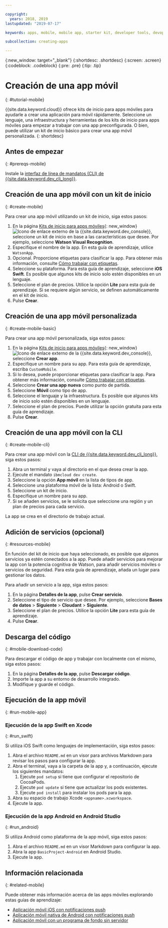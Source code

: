 ```yaml
---

copyright:
  years: 2018, 2019
lastupdated: "2019-07-17"

keywords: apps, mobile, mobile app, starter kit, developer tools, devops toolchain, toolchain, create mobile app, mobile starter kit, android, ios, swift, xcode

subcollection: creating-apps

---
```


{:new_window: target="_blank"}
{:shortdesc: .shortdesc}
{:screen: .screen}
{:codeblock: .codeblock}
{:pre: .pre}
{:tip: .tip}

# Creación de una app móvil
{: #tutorial-mobile}

{{site.data.keyword.cloud}} ofrece kits de inicio para apps móviles para ayudarle a crear una aplicación para móvil rápidamente. Seleccione un lenguaje, una infraestructura y herramientas de los kits de inicio para apps móviles para empezar a trabajar con una app preconfigurada. O bien, puede utilizar un kit de inicio básico para crear una app móvil personalizada.
{: shortdesc}

## Antes de empezar
{: #prereqs-mobile}

Instale la [interfaz de línea de mandatos (CLI) de {{site.data.keyword.dev_cli_long}}](/docs/cli?topic=cloud-cli-getting-started).

## Creación de una app móvil con un kit de inicio
{: #create-mobile}

Para crear una app móvil utilizando un kit de inicio, siga estos pasos:

1. En la página [Kits de inicio para apps móviles](https://{DomainName}/developer/mobile/starter-kits){: new_window} ![Icono de enlace externo](../../icons/launch-glyph.svg "Icono de enlace externo") de la {{site.data.keyword.dev_console}}, seleccione un kit de inicio en base a las características que desee. Por ejemplo, seleccione **Watson Visual Recognition**.
2. Especifique el nombre de la app. En esta guía de aprendizaje, utilice `WatsonApp`.
3. Opcional. Proporcione etiquetas para clasificar la app. Para obtener más información, consulte [Cómo trabajar con etiquetas](/docs/resources?topic=resources-tag).
4. Seleccione su plataforma. Para esta guía de aprendizaje, seleccione **iOS Swift**. Es posible que algunos kits de inicio solo estén disponibles en un lenguaje.
5. Seleccione el plan de precios. Utilice la opción **Lite** para esta guía de aprendizaje. Si se requiere algún servicio, se definen automáticamente en el kit de inicio.
6. Pulse **Crear**.

## Creación de una app móvil personalizada
{: #create-mobile-basic}

Para crear una app móvil personalizada, siga estos pasos:

1. En la página [Kits de inicio para apps móviles](https://{DomainName}/developer/mobile/starter-kits){: new_window} ![Icono de enlace externo](../../icons/launch-glyph.svg "Icono de enlace externo") de la {{site.data.keyword.dev_console}}, seleccione **Crear app**.
2. Especifique un nombre para su app. Para esta guía de aprendizaje, escriba `CustomMobile`.
3. Si lo desea, puede proporcionar etiquetas para clasificar la app. Para obtener más información, consulte [Cómo trabajar con etiquetas](/docs/resources?topic=resources-tag).
4. Seleccione **Crear una app nueva** como punto de partida.
5. Seleccione **Móvil** como tipo de app.
6. Seleccione el lenguaje y la infraestructura. Es posible que algunos kits de inicio solo estén disponibles en un lenguaje.
7. Seleccione el plan de precios. Puede utilizar la opción gratuita para esta guía de aprendizaje.
8. Pulse **Crear**.

## Creación de una app móvil con la CLI
{: #create-mobile-cli}

Para crear una app móvil con la [CLI de {{site.data.keyword.dev_cli_long}}](/docs/cli?topic=cloud-cli-getting-started), siga estos pasos:

1. Abra un terminal y vaya al directorio en el que desea crear la app.
2. Ejecute el mandato `ibmcloud dev create`.
3. Seleccione la opción **App móvil** en la lista de tipos de app.
4. Seleccione una plataforma móvil de la lista: Android o Swift.
5. Seleccione un kit de inicio.
6. Especifique un nombre para su app.
7. Si se añaden servicios, se le solicita que seleccione una región y un plan de precios para cada servicio.

La app se crea en el directorio de trabajo actual.

## Adición de servicios (opcional)
{: #resources-mobile}

En función del kit de inicio que haya seleccionado, es posible que algunos servicios ya estén conectados a la app. Puede añadir servicios para mejorar la app con la potencia cognitiva de Watson, para añadir servicios móviles o servicios de seguridad. Para esta guía de aprendizaje, añada un lugar para gestionar los datos.

Para añadir un servicio a la app, siga estos pasos:

1. En la página **Detalles de la app**, pulse **Crear servicio**.
2. Seleccione el tipo de servicio que desee. Por ejemplo, seleccione **Bases de datos** > **Siguiente** > **Cloudant** > **Siguiente**.
3. Seleccione el plan de precios. Utilice la opción **Lite** para esta guía de aprendizaje.
4. Pulse **Crear**.

## Descarga del código
{: #mobile-download-code}

Para descargar el código de app y trabajar con localmente con el mismo, siga estos pasos:

1. En la página **Detalles de la app**, pulse **Descargar código**.
2. Importe la app a su entorno de desarrollo integrado.
3. Modifique y guarde el código.

## Ejecución de la app móvil
{: #run-mobile-app}

### Ejecución de la app Swift en Xcode
{: #run_swift}

Si utiliza iOS Swift como lenguajes de implementación, siga estos pasos:

1. Abra el archivo `README.md` en un visor para archivos Markdown para revisar los pasos para configurar la app.
2. Abra el terminal, vaya a la carpeta de la app y, a continuación, ejecute los siguientes mandatos:
    1. Ejecute `pod setup` si tiene que configurar el repositorio de CocoaPods.
    2. Ejecute `pod update` si tiene que actualizar los pods existentes.
    3. Ejecute `pod install` para instalar los pods para la app.
3. Abra su espacio de trabajo Xcode `<appname>.xcworkspace`.
4. Ejecute la app.

### Ejecución de la app Android en Android Studio
{: #run_android}

Si utiliza Android como plataforma de la app móvil, siga estos pasos:

1. Abra el archivo `README.md` en un visor Markdown para configurar la app.
2. Abra la app `BasicProject-Android` en Android Studio.
3. Ejecute la app.

## Información relacionada
{: #related-mobile}

Puede obtener más información acerca de las apps móviles explorando estas guías de aprendizaje:

 * [Aplicación móvil iOS con notificaciones push](/docs/tutorials?topic=solution-tutorials-ios-mobile-push-analytics)
 * [Aplicación móvil nativa de Android con notificaciones push](/docs/tutorials?topic=solution-tutorials-android-mobile-push-analytics)
 * [Aplicación móvil con un programa de fondo sin servidor](/docs/tutorials?topic=solution-tutorials-serverless-mobile-backend)
